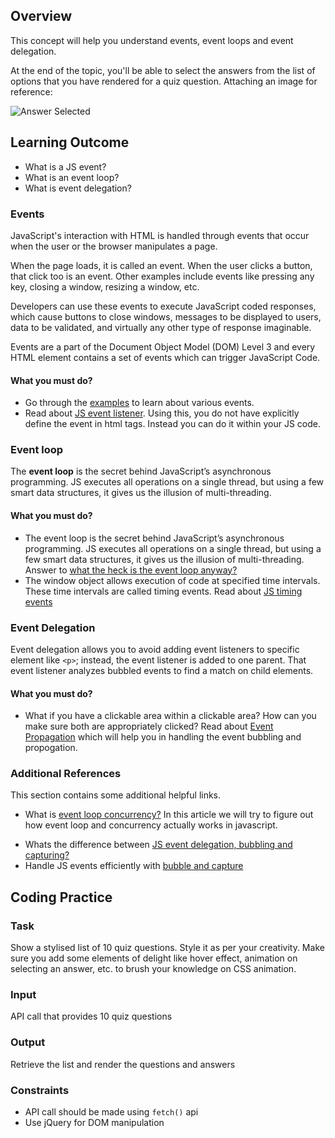 ## Overview

This concept will help you understand events, event loops and event delegation.

At the end of the topic, you'll be able to select the answers from the list of options that you have rendered for a quiz question. Attaching an image for reference:

![Answer Selected](https://raw.githubusercontent.com/greyatom-school/the-minerva-project/master/FEWD/sprint_3/2.%20Ajax%20and%20DOM%20Events/events/answer_selected.png)

## Learning Outcome

- What is a JS event?
- What is an event loop?
- What is event delegation?

### Events

JavaScript's interaction with HTML is handled through events that occur when the user or the browser manipulates a page.

When the page loads, it is called an event. When the user clicks a button, that click too is an event. Other examples include events like pressing any key, closing a window, resizing a window, etc.

Developers can use these events to execute JavaScript coded responses, which cause buttons to close windows, messages to be displayed to users, data to be validated, and virtually any other type of response imaginable.

Events are a part of the Document Object Model (DOM) Level 3 and every HTML element contains a set of events which can trigger JavaScript Code.

#### What you must do?

- Go through the [examples](https://www.w3schools.com/js/js_events_examples.asp) to learn about various events.
- Read about [JS event listener](https://www.w3schools.com/js/js_htmldom_eventlistener.asp). Using this, you do not have explicitly define the event in html tags. Instead you can do it within your JS code.

### Event loop

The **event loop** is the secret behind JavaScript’s asynchronous programming. JS executes all operations on a single thread, but using a few smart data structures, it gives us the illusion of multi-threading.

#### What you must do?

- The event loop is the secret behind JavaScript’s asynchronous programming. JS executes all operations on a single thread, but using a few smart data structures, it gives us the illusion of multi-threading. Answer to [what the heck is the event loop anyway?](https://www.educative.io/edpresso/what-is-an-event-loop-in-javascript?affiliate_id=5082902844932096&utm_source=google&utm_medium=cpc&utm_campaign=platform2&utm_content=ad-1-dynamic&gclid=Cj0KCQjw9fntBRCGARIsAGjFq5EnMmG7ayfF6tcqw07zQZ1fxn5qliwuA8F3v94zcT1kS1jzmYAU-IkaAtOdEALw_wcB)
- The window object allows execution of code at specified time intervals. These time intervals are called timing events. Read about [JS timing events](https://www.w3schools.com/js/js_timing.asp)

### Event Delegation

Event delegation allows you to avoid adding event listeners to specific element like `<p>`; instead, the event listener is added to one parent. That event listener analyzes bubbled events to find a match on child elements.

#### What you must do?

- What if you have a clickable area within a clickable area? How can you make sure both are appropriately clicked? Read about [Event Propagation](https://www.kirupa.com/html5/event_capturing_bubbling_javascript.htm) which will help you in handling the event bubbling and propogation.

### Additional References

This section contains some additional helpful links.

- What is [event loop concurrency?](https://www.applozic.com/blog/javascript%E2%80%8A-%E2%80%8Aevent-loop-concurrency/) In this article we will try to figure out how event loop and concurrency actually works in javascript.

* Whats the difference between [JS event delegation, bubbling and capturing?](https://gomakethings.com/whats-the-difference-between-javascript-event-delegation-bubbling-and-capturing/)
* Handle JS events efficiently with [bubble and capture](https://dev.to/shimphillip/handing-javascript-events-efficiently-with-bubble-and-capture-4ha5)


## Coding Practice

### Task 

Show a stylised list of 10 quiz questions. Style it as per your creativity. Make sure you add some elements of delight like hover effect, animation on selecting an answer, etc. to brush your knowledge on CSS animation.

### Input

API call that provides 10 quiz questions

### Output

Retrieve the list and render the questions and answers

### Constraints

- API call should be made using `fetch()` api
- Use jQuery for DOM manipulation

